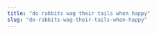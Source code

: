 ```yaml
---
title: "do rabbits wag their tails when happy"
slug: "do-rabbits-wag-their-tails-when-happy"
---
```


